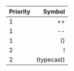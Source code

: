 | Priority | Symbol |
| :---     |  ---:  |
| 1        |  ++    |
| 1        |  --    |
| 1        |  ()    |
| 2        |  !     |
| 2        | (typecast) |    
